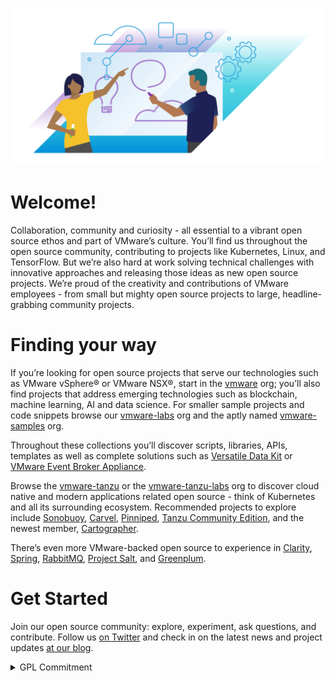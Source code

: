 ![VMware Collaboration Image](profile/image1.jpg)

# Welcome!

Collaboration, community and curiosity - all essential to a vibrant open source ethos and part of VMware’s culture. You’ll find us throughout the open source community, contributing to projects like Kubernetes, Linux, and TensorFlow. But we’re also hard at work solving technical challenges with innovative approaches and releasing those ideas as new open source projects. We’re proud of the creativity and contributions of VMware employees - from small but mighty open source projects to large, headline-grabbing community projects.

# Finding your way

If you’re looking for open source projects that serve our technologies such as VMware vSphere® or VMware NSX®, start in the [vmware](https://github.com/vmware) org; you’ll also find projects that address emerging technologies such as blockchain, machine learning, AI and data science. For smaller sample projects and code snippets browse our [vmware-labs](https://github.com/vmware-labs) org and the aptly named [vmware-samples](https://github.com/vmware-samples) org. 

Throughout these collections you’ll discover scripts, libraries, APIs, templates as well as complete solutions such as [Versatile Data Kit](https://github.com/vmware/versatile-data-kit) or [VMware Event Broker Appliance](https://github.com/vmware-samples/vcenter-event-broker-appliance).  

Browse the [vmware-tanzu](https://github.com/vmware-tanzu/) or the [vmware-tanzu-labs](https://github.com/vmware-tanzu-labs/) org to discover cloud native and modern applications related open source - think of Kubernetes and all its surrounding ecosystem. Recommended projects to explore include [Sonobuoy](https://github.com/vmware-tanzu/sonobuoy), [Carvel](https://github.com/vmware-tanzu/carvel), [Pinniped](https://github.com/vmware-tanzu/pinniped), [Tanzu Community Edition](https://github.com/vmware-tanzu/community-edition), and the newest member, [Cartographer](https://github.com/vmware-tanzu/cartographer). 

There’s even more VMware-backed open source to experience in [Clarity](https://github.com/vmware/clarity), [Spring](https://github.com/spring-projects), [RabbitMQ](https://github.com/rabbitmq), [Project Salt](https://github.com/saltstack/salt), and [Greenplum](https://github.com/greenplum-db). 

# Get Started
Join our open source community: explore, experiment, ask questions, and contribute. Follow us [on Twitter](https://twitter.com/vmwopensource) and check in on the latest news and project updates [at our blog](https://blogs.vmware.com/opensource/). 

<details>
<summary>GPL Commitment</summary>
<br>
Before filing or continuing to prosecute any legal proceeding or claim (other than a Defensive Action) arising from termination of a Covered License, VMware commits to extend to the person or entity ("you") accused of violating the Covered License the following provisions regarding cure and reinstatement, taken from GPL version 3. As used here, the term 'this License' refers to the specific Covered License being enforced.<br>
<br>
However, if you cease all violation of this License, then your license from a particular copyright holder is reinstated (a) provisionally, unless and until the copyright holder explicitly and finally terminates your license, and (b) permanently, if the copyright holder fails to notify you of the violation by some reasonable means prior to 60 days after the cessation.<br>
<br>
Moreover, your license from a particular copyright holder is reinstated permanently if the copyright holder notifies you of the violation by some reasonable means, this is the first time you have received notice of violation of this License (for any work) from that copyright holder, and you cure the violation prior to 30 days after your receipt of the notice.<br>
<br>
VMware intends this Commitment to be irrevocable, and binding and enforceable.
<br>
  
## Definitions
  
<br>
'Covered License' means the GNU General Public License, version 2 (GPLv2), the GNU Lesser General Public License, version 2.1 (LGPLv2.1), or the GNU Library General Public License, version 2 (LGPLv2), all as published by the Free Software Foundation.<br>
<br>
'Defensive Action' means a legal proceeding or claim that VMware brings against you in response to a prior proceeding or claim initiated by you or your affiliate.
</details>
